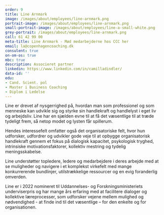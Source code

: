 ```yaml
---
order: 9
title: Line Arnmark
image: /images/about/employees/line-arnmark.png
portrait-image: /images/about/employees/line-arnmark.png
small-portrait-image: /images/about/employees/line-a-small-white.png
grey-portrait: /images/about/employees/line-arnmark.png
call: 61 42 99 00
meta-title: Line Arnmark - Mød medarbejderne hos CCC her
email: la@copenhagencoaching.dk
consulent: true
on-om-os: true
mbc: true
description: Associeret partner
linkedin: https://www.linkedin.com/in/camilladindler/
data-id: ''
edu:
- Cand. Scient. pol
- Master i Business Coaching
- Diplom i Ledelse
---
```

Line er drevet af nysgerrighed på, hvordan man som professionel og som menneske kan udvikle sig og styrke sin handlekraft og handlelyst i eget liv og arbejdsliv. Line har en sjælden evne til at få det væsentlige til at træde tydeligt frem, så netop modet og lysten får spillerum.

Hendes interessefelt omfatter også det organisatoriske felt, hvor hun udforsker, udfordrer og udvikler gode veje til at opbygge organisatorisk handlekraft gennem et fokus på dialogisk kapacitet, psykologisk tryghed, intrinsiske motivationsfaktorer, kollektiv mestring og tydelig meningsskabelse.

Line understøtter topledere, ledere og medarbejdere i deres arbejde med at se muligheder og navigere i et komplekst virkefelt med mange konkurrerende bundlinjer, utilstrækkelige ressourcer og en evig foranderlig omverden.

Line er i 2022 nomineret til Uddannelses- og Forskningsministeriets underviserpris og har mange års erfaring med at facilitere dialoger og kollektive læreprocesser, som udforsker vejene mellem mulighed og nødvendighed - at finde ind til det væsentlige – for den enkelte og for organisationen.